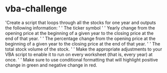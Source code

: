 # vba-challenge

'Create a script that loops through all the stocks for one year and outputs the following information:
'
'    The ticker symbol
'
'    Yearly change from the opening price at the beginning of a given year to the closing price at the end of that year.
'
'    The percentage change from the opening price at the beginning of a given year to the closing price at the end of that year.
'
'    The total stock volume of the stock.
'
'    Make the appropriate adjustments to your VBA script to enable it to run on every worksheet (that is, every year) at once.
'
'    Make sure to use conditional formatting that will highlight positive change in green and negative change in red.





